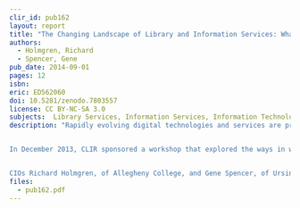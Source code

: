 ```yaml
---
clir_id: pub162
layout: report
title: "The Changing Landscape of Library and Information Services: What Presidents, Provosts, and Finance Officers Need to Know"
authors: 
  - Holmgren, Richard 
  - Spencer, Gene
pub_date: 2014-09-01
pages: 12
isbn:
eric: ED562060
doi: 10.5281/zenodo.7803557
license: CC BY-NC-SA 3.0
subjects:  Library Services, Information Services, Information Technology, Academic Libraries, Higher Education, Influence of Technology, Organizational Change, Educational Finance, Futures (of Society), Educational Trends, Library Role
description: "Rapidly evolving digital technologies and services are profoundly influencing the financial model supporting many colleges and universities. Institutions that rely solely on traditional solutions to address the growing challenges to the higher education business model are unlikely to thrive. Colleges and universities must identify and seize new opportunities in light of new financial challenges.


In December 2013, CLIR sponsored a workshop that explored the ways in which library and information technology services (LITS) organizations and academic institutions will need to evolve. Workshop participants-members of CLIR’s Chief Information Officers (CIOs) group, responsible for integrated library and information technology services organizations-identified changes they would be likely to face in the next decade and what strategies they should adopt to prepare themselves for this future.


CIOs Richard Holmgren, of Allegheny College, and Gene Spencer, of Ursinus College, draw on the workshop discussions to summarize the key challenges and opportunities facing LITS organizations. Developments of the past decade-from the ubiquity of cell phones to the growth of virtual server infrastructure and the maturation of open-source software support models-have created new opportunities for LITS organizations to improve student outcomes, increase revenue, and manage costs. The authors discuss these opportunities and identify the core competencies that LITS organizations will need to support positive institutional change in the decade ahead."
files:
  - pub162.pdf
---
```

